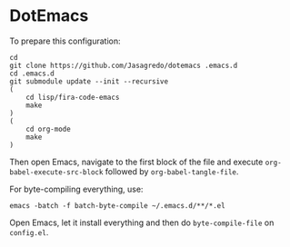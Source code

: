 # DotEmacs

To prepare this configuration:
```
cd
git clone https://github.com/Jasagredo/dotemacs .emacs.d
cd .emacs.d
git submodule update --init --recursive
(
    cd lisp/fira-code-emacs
    make
)
(
    cd org-mode
    make
)
```

Then open Emacs, navigate to the first block of the file and execute `org-babel-execute-src-block` followed by `org-babel-tangle-file`.

For byte-compiling everything, use:
```
emacs -batch -f batch-byte-compile ~/.emacs.d/**/*.el
```

Open Emacs, let it install everything and then do `byte-compile-file` on `config.el`.
